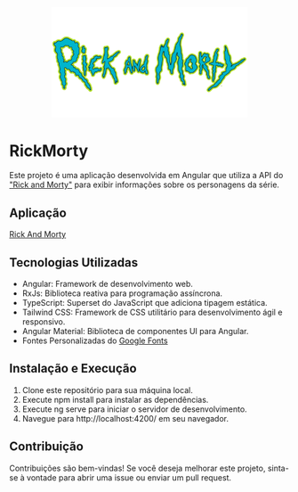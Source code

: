 <p align="center">
  <img src="src/assets/images/logo.png" style="width:70%;" alt="Titulo Rick and Morty" title="Rick and Morty">
</p>

# RickMorty

Este projeto é uma aplicação desenvolvida em Angular que utiliza a API do ["Rick and Morty"](https://rickandmortyapi.com/) para exibir informações sobre os personagens da série. 

## Aplicação
[Rick And Morty](https://mottu.vercel.app/home)

## Tecnologias Utilizadas
* Angular: Framework de desenvolvimento web.
* RxJs: Biblioteca reativa para programação assíncrona.
* TypeScript: Superset do JavaScript que adiciona tipagem estática.
* Tailwind CSS: Framework de CSS utilitário para desenvolvimento ágil e   responsivo.
* Angular Material: Biblioteca de componentes UI para Angular.
* Fontes Personalizadas do [Google Fonts](https://fonts.google.com/share?selection.family=Creepster|Poppins)


## Instalação e Execução
1. Clone este repositório para sua máquina local.
2. Execute npm install para instalar as dependências.
3. Execute ng serve para iniciar o servidor de desenvolvimento.
4. Navegue para http://localhost:4200/ em seu navegador.

## Contribuição
Contribuições são bem-vindas! Se você deseja melhorar este projeto, sinta-se à vontade para abrir uma issue ou enviar um pull request.
